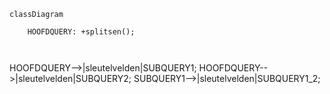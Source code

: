 ```mermaid
classDiagram
    
    HOOFDQUERY: +splitsen();
  


```
HOOFDQUERY-->|sleutelvelden|SUBQUERY1;
  HOOFDQUERY-->|sleutelvelden|SUBQUERY2;
    SUBQUERY1-->|sleutelvelden|SUBQUERY1_2;
